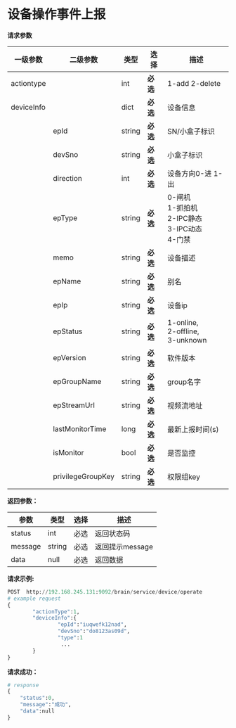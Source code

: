 # 设备操作事件上报

**请求参数**

| **一级参数** | **二级参数**      | **类型** | **选择** | **描述**                                                     |
| ------------ | ----------------- | -------- | -------- | ------------------------------------------------------------ |
| actiontype   |                   | int      | **必选** | 1-add 2-delete                                               |
| deviceInfo   |                   | dict     | **必选** | 设备信息                                                     |
|              | epId              | string   | **必选** | SN/小盒子标识                                                |
|              | devSno            | string   | **必选** | 小盒子标识                                                   |
|              | direction         | int      | **必选** | 设备方向0-进 1-出                                            |
|              | epType            | string   | **必选** | 0-闸机<br />1-抓拍机<br />2-IPC静态<br />3-IPC动态<br />4-门禁 |
|              | memo              | string   | **必选** | 设备描述                                                     |
|              | epName            | string   | **必选** | 别名                                                         |
|              | epIp              | string   | **必选** | 设备ip                                                       |
|              | epStatus          | string   | **必选** | 1-online,<br />2-offline,<br />3-unknown                     |
|              | epVersion         | string   | **必选** | 软件版本                                                     |
|              | epGroupName       | string   | **必选** | group名字                                                    |
|              | epStreamUrl       | string   | **必选** | 视频流地址                                                   |
|              | lastMonitorTime   | long     | **必选** | 最新上报时间(s)                                              |
|              | isMonitor         | bool     | **必选** | 是否监控                                                     |
|              | privilegeGroupKey | string   | **必选** | 权限组key                                                    |

**返回参数：**

| 参数    | 类型   | 选择 | 描述            |
| ------- | ------ | ---- | --------------- |
| status  | int    | 必选 | 返回状态码      |
| message | string | 必选 | 返回提示message |
| data    | null   | 必选 | 返回数据        |

**请求示例:** 

```python
POST  http://192.168.245.131:9092/brain/service/device/operate
# example request
{
        "actionType":1,
        "deviceInfo":{
                "epId":"iuqwefk12nad",
                "devSno":"do8123as09d",
                "type":1
                 ...
        }
}
```

**请求成功：**

```python
# response
{
    "status":0,
    "message":"成功",
    "data":null
}
```

